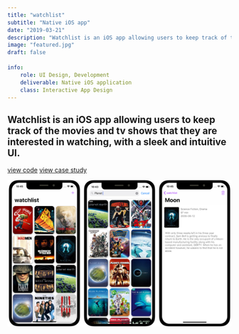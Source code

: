 ```yaml
---
title: "watchlist"
subtitle: "Native iOS app"
date: "2019-03-21"
description: "Watchlist is an iOS app allowing users to keep track of the movies and tv shows that they are interested in watching, with a sleek and intuitive UI."
image: "featured.jpg"
draft: false

info:
    role: UI Design, Development
    deliverable: Native iOS application
    class: Interactive App Design
---
```


## Watchlist is an iOS app allowing users to keep track of the movies and tv shows that they are interested in watching, with a sleek and intuitive UI.

[view code](https://github.com/claytercek/watchlist)
[view case study](/journal/watchlist)

![v3 screens](v3.jpg)
